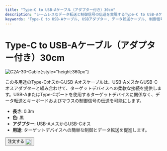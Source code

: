 ```yaml
---
title: "Type-C to USB-Aケーブル（アダプター付き）30cm"
description: "シームレスなデータ転送と制御信号の伝送を実現するType-C to USB-Aケーブル（アダプター付き）の柔軟性を発見してください。USB-AまたはType-Cポートを持つデバイスの接続に最適です。"
keywords: "Type-C to USB-Aケーブル, USBアダプター, データ転送ケーブル, 制御信号ケーブル, 多用途接続"
---
```


# Type-C to USB-Aケーブル（アダプター付き）30cm

![C2A-30-Cable](https://assets.openterface.com/images/product/part/OP-04-CABLE30-C2A.webp){:style="height:360px"}

この多用途のType-CオスからUSB-Aオスケーブルは、USB-AメスからUSB-Cオスアダプターと組み合わせて、ターゲットデバイスへの柔軟な接続を提供します。USB-AまたはType-Cポートを使用するターゲットデバイスに関係なく、データ転送とキーボードおよびマウスの制御信号の伝送を可能にします。

- **長さ**: 0.3m
- **色**: 黒
- **アダプター**: USB-AメスからUSB-Cオス
- **用途**: ターゲットデバイスへの簡単な制御とデータ転送を促進します。

<button class="md-button" onclick="window.location.href='https://shop.techxartisan.com/products/type-c-to-usb-a-cable-with-adapter'"> 注文する <img src="https://assets.openterface.com/images/trademark/txa.svg" alt="TxA Shop" style="vertical-align: middle; height: 20px;"></button>
